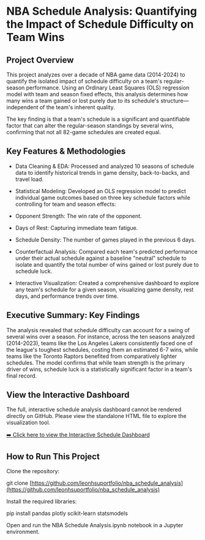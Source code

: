 # NBA Schedule Analysis: Quantifying the Impact of Schedule Difficulty on Team Wins

## Project Overview

This project analyzes over a decade of NBA game data (2014-2024) to quantify the isolated impact of schedule difficulty on a team's regular-season performance. Using an Ordinary Least Squares (OLS) regression model with team and season fixed effects, this analysis determines how many wins a team gained or lost purely due to its schedule's structure—independent of the team's inherent quality.

The key finding is that a team's schedule is a significant and quantifiable factor that can alter the regular-season standings by several wins, confirming that not all 82-game schedules are created equal.

## Key Features & Methodologies

* Data Cleaning & EDA: Processed and analyzed 10 seasons of schedule data to identify historical trends in game density, back-to-backs, and travel load.

* Statistical Modeling: Developed an OLS regression model to predict individual game outcomes based on three key schedule factors while controlling for team and season effects:

* Opponent Strength: The win rate of the opponent.

* Days of Rest: Capturing immediate team fatigue.

* Schedule Density: The number of games played in the previous 6 days.

* Counterfactual Analysis: Compared each team's predicted performance under their actual schedule against a baseline "neutral" schedule to isolate and quantify the total number of wins gained or lost purely due to schedule luck.

* Interactive Visualization: Created a comprehensive dashboard to explore any team's schedule for a given season, visualizing game density, rest days, and performance trends over time.

## Executive Summary: Key Findings

The analysis revealed that schedule difficulty can account for a swing of several wins over a season. For instance, across the ten seasons analyzed (2014-2023), teams like the Los Angeles Lakers consistently faced one of the league's toughest schedules, costing them an estimated 6-7 wins, while teams like the Toronto Raptors benefited from comparatively lighter schedules. The model confirms that while team strength is the primary driver of wins, schedule luck is a statistically significant factor in a team's final record.

## View the Interactive Dashboard

The full, interactive schedule analysis dashboard cannot be rendered directly on GitHub. Please view the standalone HTML file to explore the visualization tool.

[➡️ Click here to view the Interactive Schedule Dashboard](https://www.google.com/search?q=interactive_dashboard.html)

## How to Run This Project

Clone the repository:

git clone [https://github.com/leonhsuportfolio/nba_schedule_analysis](https://github.com/leonhsuportfolio/nba_schedule_analysis)


Install the required libraries:

pip install pandas plotly scikit-learn statsmodels


Open and run the NBA Schedule Analysis.ipynb notebook in a Jupyter environment.
